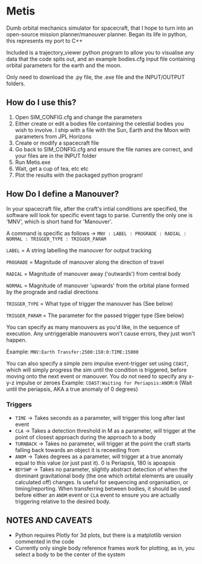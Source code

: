 # Metis
Dumb orbital mechanics simulator for spacecraft, that I hope to turn into an open-source mission planner/manouver planner.
Began its life in python, this represents my port to C++

Included is a trajectory_viewer python program to allow you to visualise any data that the code spits out, and an example bodies.cfg input file containing orbital parameters for the earth and the moon.

Only need to download the .py file, the .exe file and the INPUT/OUTPUT folders.

## How do I use this?
1) Open SIM_CONFIG.cfg and change the parameters
2) Either create or edit a bodies file containing the celestial bodies you wish to involve. I ship with a file with the Sun, Earth and the Moon with parameters from JPL Horizons
3) Create or modify a spacecraft file
4) Go back to SIM_CONFIG.cfg and ensure the file names are correct, and your files are in the INPUT folder
5) Run Metis.exe
6) Wait, get a cup of tea, etc etc
7) Plot the results with the packaged python program!

## How Do I define a Manouver?
In your spacecraft file, after the craft's intial conditions are specified, the software will look for specific event tags to parse. Currently the only one is 'MNV', which is short hand for 'Manouver'.

A command is specific as follows -> `MNV : LABEL : PROGRADE : RADIAL : NORMAL : TRIGGER_TYPE : TRIGGER_PARAM`

`LABEL` = A string labelling the manouver for output tracking

`PROGRADE` = Magnitude of manouver along the direction of travel

`RADIAL` = Magnitude of manouver away ('outwards') from central body

`NORMAL` = Magnitude of manouver 'upwards' from the orbital plane formed by the prograde and radial directions

`TRIGGER_TYPE` = What type of trigger the manouver has (See below)

`TRIGGER_PARAM` = The parameter for the passed trigger type (See below)

You can specify as many manouvers as you'd like, in the sequence of execution. Any untriggerable manouvers won't cause errors, they just won't happen.

Example:  `MNV:Earth Transfer:2500:150:0:TIME:15000`

You can also specify a simple zero impulse event-trigger set using `COAST`, which will simply progress the sim until the condition is triggered, before moving onto the next event or manouver. You do not need to specify any x-y-z impulse or zeroes
Example: `COAST:Waiting for Periapsis:ANOM:0` (Wait until the periapsis, AKA a true anomaly of 0 degrees)

### Triggers

- `TIME` -> Takes seconds as a parameter, will trigger this long after last event
- `CLA` -> Takes a detection threshold in M as a parameter, will trigger at the point of closest approach during the approach to a body
- `TURNBACK` -> Takes no parameter, will trigger at the point the craft starts falling back towards an object it is receeding from
- `ANOM` -> Takes degrees as a parameter, will trigger at a true anomaly equal to this value (or just past it). 0 is Periapsis, 180 is apoapsis
- `BDYSWP` -> Takes no parameter, slightly abstract detection of when the dominant gravitational body (the one which orbital elements are usually calculated off) changes. Is useful for sequencing and organisation, or timing/reporting. When transferring between bodies, it should be used before either an `ANOM` event or `CLA` event to ensure you are actually triggering relative to the desired body.

## NOTES AND CAVEATS
- Python requires Plotly for 3d plots, but there is a matplotlib version commented in the code
- Currently only single body reference frames work for plotting, as in, you select a body to be the center of the system
